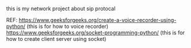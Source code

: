 this is my network project about sip protocal

REF:
https://www.geeksforgeeks.org/create-a-voice-recorder-using-python/ (this is for how to voice recorder)
https://www.geeksforgeeks.org/socket-programming-python/ (this is for how to create client server using socket)
